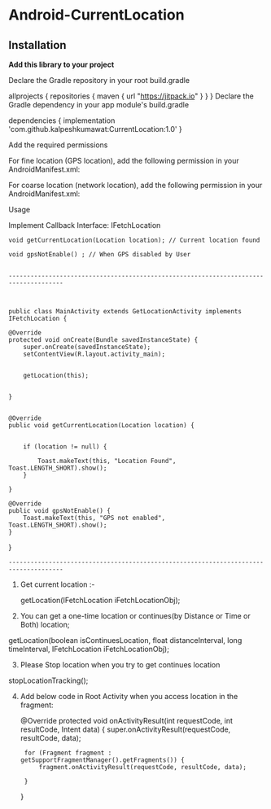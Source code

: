 
# Android-CurrentLocation


## Installation

**Add this library to your project**

Declare the Gradle repository in your root build.gradle

allprojects {
    repositories {
        maven { url "https://jitpack.io" }
    }
}
Declare the Gradle dependency in your app module's build.gradle

dependencies {
    implementation 'com.github.kalpeshkumawat:CurrentLocation:1.0'
}

Add the required permissions

For fine location (GPS location), add the following permission in your AndroidManifest.xml:

<uses-permission android:name="android.permission.ACCESS_FINE_LOCATION" />

For coarse location (network location), 
add the following permission in your AndroidManifest.xml:

<uses-permission android:name="android.permission.ACCESS_COARSE_LOCATION" />


Usage


Implement Callback Interface: IFetchLocation

    void getCurrentLocation(Location location); // Current location found
 
    void gpsNotEnable() ; // When GPS disabled by User


	-------------------------------------------------------------------------------------
	
	
	
	public class MainActivity extends GetLocationActivity implements IFetchLocation {

    @Override
    protected void onCreate(Bundle savedInstanceState) {
        super.onCreate(savedInstanceState);
        setContentView(R.layout.activity_main);


        getLocation(this);


    }


    @Override
    public void getCurrentLocation(Location location) {


        if (location != null) {

            Toast.makeText(this, "Location Found", Toast.LENGTH_SHORT).show();
        }

    }

    @Override
    public void gpsNotEnable() {
        Toast.makeText(this, "GPS not enabled", Toast.LENGTH_SHORT).show();
    }
}
	
	
	
	-------------------------------------------------------------------------------------
	
1. Get current location :-

   getLocation(IFetchLocation iFetchLocationObj); 

2. You can get a one-time location or continues(by Distance or Time or Both) location;

getLocation(boolean isContinuesLocation, float distanceInterval, long timeInterval, IFetchLocation iFetchLocationObj);


3. Please Stop location when you try to get continues location

  stopLocationTracking();



4. Add below code in Root Activity  when you access location in the fragment:


    @Override
    protected void onActivityResult(int requestCode, int resultCode, Intent data) {
        super.onActivityResult(requestCode, resultCode, data);

        for (Fragment fragment : getSupportFragmentManager().getFragments()) {
            fragment.onActivityResult(requestCode, resultCode, data);

        }
    }

